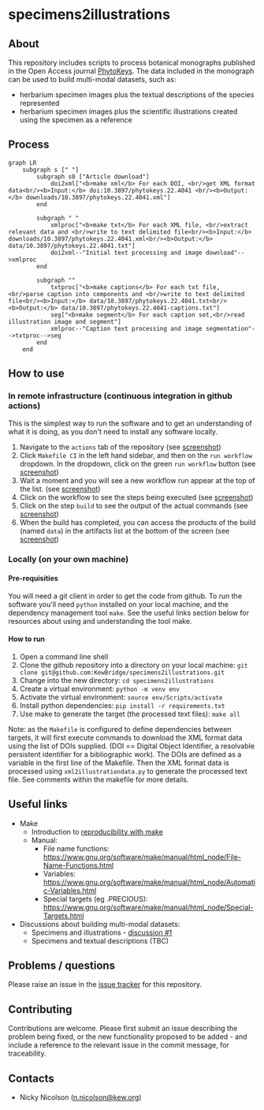 # specimens2illustrations

## About

This repository includes scripts to process botanical monographs published in the Open Access journal [PhytoKeys](https://phytokeys.pensoft.net).
The data included in the monograph can be used to build multi-modal datasets, such as:
- herbarium specimen images plus the textual descriptions of the species represented
- herbarium specimen images plus the scientific illustrations created using the specimen as a reference

## Process
```mermaid
graph LR
    subgraph s [" "]
        subgraph s0 ["Article download"]
            doi2xml["<b>make xml</b> For each DOI, <br/>get XML format data<br/><b>Input:</b> doi:10.3897/phytokeys.22.4041 <br/><b>Output:</b> downloads/10.3897/phytokeys.22.4041.xml"]
        end

        subgraph " "
            xmlproc["<b>make txt</b> For each XML file, <br/>extract relevant data and <br/>write to text delimited file<br/><b>Input:</b> downloads/10.3897/phytokeys.22.4041.xml<br/><b>Output:</b> data/10.3897/phytokeys.22.4041.txt"]
            doi2xml--"Initial text processing and image download"-->xmlproc
        end

        subgraph "" 
            txtproc["<b>make captions</b> For each txt file, <br/>parse caption into components and <br/>write to text delimited file<br/><b>Input:</b> data/10.3897/phytokeys.22.4041.txt<br/><b>Output:</b> data/10.3897/phytokeys.22.4041-captions.txt"]
            seg["<b>make segment</b> For each caption set,<br/>read illustration image and segment"]
            xmlproc--"Caption text processing and image segmentation"-->txtproc-->seg
        end
    end
```

## How to use

### In remote infrastructure (continuous integration in github actions)

This is the simplest way to run the software and to get an understanding of what it is doing, as you don't need to install any software locally.

1. Navigate to the `actions` tab of the repository (see [screenshot](https://github.com/KewBridge/specimens2illustrations/assets/3758694/163fcd30-311d-4f73-84ce-10bf1463275a))
2. Click `Makefile CI` in the left hand sidebar, and then on the `run workflow` dropdown. In the dropdown, click on the green `run workflow` button (see [screenshot](https://github.com/KewBridge/specimens2illustrations/assets/3758694/737ff333-9f4a-4984-96c8-d8b2fb02e488))
3. Wait a moment and you will see a new workflow run appear at the top of the list. (see [screenshot](https://github.com/KewBridge/specimens2illustrations/assets/3758694/4d6636a6-f3cc-44dc-895e-eca60326bdd8))
4. Click on the workflow to see the steps being executed (see [screenshot](https://github.com/KewBridge/specimens2illustrations/assets/3758694/661daf83-1c1e-4162-b120-9fb544a84aac))
5. Click on the step `build` to see the output of the actual commands (see [screenshot](https://github.com/KewBridge/specimens2illustrations/assets/3758694/dce9027a-586f-461b-9796-b8e22860561c))
6. When the build has completed, you can access the products of the build (named `data`) in the artifacts list at the bottom of the screen (see [screenshot](https://github.com/KewBridge/specimens2illustrations/assets/3758694/8cc2f05f-5e99-4002-b7ed-d468f244cf4d))

### Locally (on your own machine)

#### Pre-requisities
You will need a git client in order to get the code from github. 
To run the software you'll need `python` installed on your local machine, and the dependency management tool `make`. See the useful links section below for resources about using and understanding the tool make. 

#### How to run
1. Open a command line shell
1. Clone the github repository into a directory on your local machine: `git clone git@github.com:KewBridge/specimens2illustrations.git`
1. Change into the new directory: `cd specimens2illustrations`
1. Create a virtual environment: `python -m venv env`
1. Activate the virtual environment: `source env/Scripts/activate`
1. Install python dependencies: `pip install -r requirements.txt`
1. Use make to generate the target (the processed text files): `make all`

Note: as the `Makefile` is configured to define dependencies between targets, it will first execute commands to download the XML format data using the list of DOIs supplied. (DOI == Digital Object Identifier, a resolvable persistent identifier for a bibliographic work). The DOIs are defined as a variable in the first line of the Makefile. Then the XML format data is processed using `xml2illustrationdata.py` to generate the processed text file. See comments within the makefile for more details.

## Useful links

- Make
    - Introduction to [reproducibility with make](https://the-turing-way.netlify.app/reproducible-research/make.html)
    - Manual:
        - File name functions: https://www.gnu.org/software/make/manual/html_node/File-Name-Functions.html
        - Variables: https://www.gnu.org/software/make/manual/html_node/Automatic-Variables.html
        - Special targets (eg .PRECIOUS): https://www.gnu.org/software/make/manual/html_node/Special-Targets.html
- Discussions about building multi-modal datasets:
    -   Specimens and illustrations - [discussion #1](https://github.com/orgs/KewBridge/discussions/1)
    -   Specimens and textual descriptions (TBC)

## Problems / questions

Please raise an issue in the [issue tracker](https://github.com/KewBridge/specimens2illustrations/issues) for this repository.

## Contributing

Contributions are welcome. Please first submit an issue describing the problem being fixed, or the new functionality proposed to be added - and include a reference to the relevant issue in the commit message, for traceability.

## Contacts

- Nicky Nicolson (n.nicolson@kew.org)
